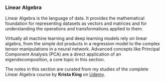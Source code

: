 ### Linear Algebra
Linear Algebra is the language of data. It provides the mathematical foundation for representing datasets as vectors and matrices and for understanding the operations and transformations applied to them.

Virtually all machine learning and deep learning models rely on linear algebra, from the simple dot products in a regression model to the complex tensor manipulations in a neural network. Advanced concepts like Principal Component Analysis (PCA) are a direct application of an eigendecomposition, a core topic in this section.

The notes in this section are curated from my studies of the complete Linear Algebra course by **Krista King** on [Udemy](https://www.udemy.com/course/linear-algebra-course).